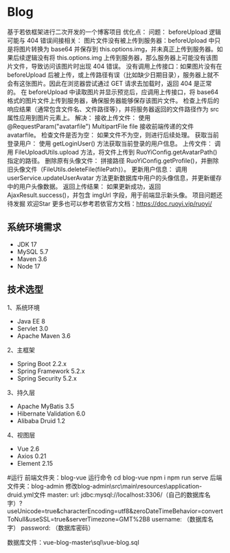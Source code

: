 # Blog
基于若依框架进行二次开发的一个博客项目
优化点：
 问题：
      beforeUpload 逻辑可能与 404 错误间接相关：
      图片文件没有被上传到服务器：beforeUpload 中只是将图片转换为 base64 并保存到 this.options.img，并未真正上传到服务器。如果后续逻辑没有将 this.options.img 上传到服务器，那么服务器上可能没有该图片文件，导致访问该图片时出现 404 错误。
      没有调用上传接口：如果图片没有在 beforeUpload 后被上传，或上传路径有误（比如缺少日期目录），服务器上就不会有这张图片。因此在浏览器尝试通过 GET 请求去加载时，返回 404 是正常的。
      在 beforeUpload 中读取图片并显示预览后，应调用上传接口，将 base64 格式的图片文件上传到服务器，确保服务器能够保存该图片文件。
      检查上传后的响应结果（通常包含文件名、文件路径等），并将服务器返回的文件路径作为 src 属性应用到图片元素上。
  解决：
      接收上传文件：
      使用 @RequestParam("avatarfile") MultipartFile file 接收前端传递的文件 avatarfile。
      检查文件是否为空：
      如果文件不为空，则进行后续处理。
      获取当前登录用户：
      使用 getLoginUser() 方法获取当前登录的用户信息。
      上传文件：
      调用 FileUploadUtils.upload 方法，将文件上传到 RuoYiConfig.getAvatarPath() 指定的路径。
      删除原有头像文件：
      拼接路径 RuoYiConfig.getProfile()，并删除旧头像文件（FileUtils.deleteFile(filePath)）。
      更新用户信息：
      调用 userService.updateUserAvatar 方法更新数据库中用户的头像信息，并更新缓存中的用户头像数据。
      返回上传结果：
      如果更新成功，返回 AjaxResult.success()，并包含 imgUrl 字段，用于前端显示新头像。
项目问题还待发掘 欢迎Star  更多也可以参考若依官方文档：https://doc.ruoyi.vip/ruoyi/
## 系统环境需求

- JDK 17
- MySQL  5.7
- Maven 3.6
- Node 17

## 技术选型

1、系统环境

- Java EE 8
- Servlet 3.0
- Apache Maven 3.6

2、主框架

- Spring Boot 2.2.x
- Spring Framework 5.2.x
- Spring Security 5.2.x

3、持久层

- Apache MyBatis 3.5
- Hibernate Validation 6.0
- Alibaba Druid 1.2

4、视图层

- Vue 2.6
- Axios 0.21
- Element 2.15

#运行
前端文件夹：blog-vue
运行命令
cd blog-vue
npm i
npm run serve
后端文件夹：blog-admin
修改blog-admin\src\main\resources\application-druid.yml文件
            master:
                url: jdbc:mysql://localhost:3306/（自己的数据库名字）?useUnicode=true&characterEncoding=utf8&zeroDateTimeBehavior=convertToNull&useSSL=true&serverTimezone=GMT%2B8
                username: （数据库名字）
                password: （数据库密码）

数据库文件：vue-blog-master\sql\vue-blog.sql
                
